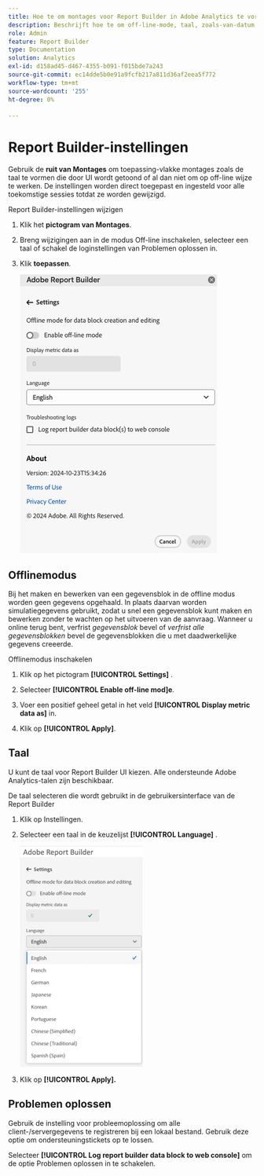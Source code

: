 ```yaml
---
title: Hoe te om montages voor Report Builder in Adobe Analytics te vormen
description: Beschrijft hoe te om off-line-mode, taal, zoals-van-datum, en het oplossen van problemenmontages te plaatsen.
role: Admin
feature: Report Builder
type: Documentation
solution: Analytics
exl-id: d158ad45-d467-4355-b091-f015bde7a243
source-git-commit: ec14dde5b0e91a9fcfb217a811d36af2eea5f772
workflow-type: tm+mt
source-wordcount: '255'
ht-degree: 0%

---
```


# Report Builder-instellingen

Gebruik de **ruit van Montages** om toepassing-vlakke montages zoals de taal te vormen die door UI wordt getoond of al dan niet om op off-line wijze te werken. De instellingen worden direct toegepast en ingesteld voor alle toekomstige sessies totdat ze worden gewijzigd.

Report Builder-instellingen wijzigen

1. Klik het **pictogram van Montages**.

1. Breng wijzigingen aan in de modus Off-line inschakelen, selecteer een taal of schakel de loginstellingen van Problemen oplossen in.

1. Klik **toepassen**.

   ![ montages van de Report Builder.](./assets/image38.png)

## Offlinemodus

Bij het maken en bewerken van een gegevensblok in de offline modus worden geen gegevens opgehaald. In plaats daarvan worden simulatiegegevens gebruikt, zodat u snel een gegevensblok kunt maken en bewerken zonder te wachten op het uitvoeren van de aanvraag. Wanneer u online terug bent, verfrist *gegevensblok* bevel of *verfrist alle gegevensblokken* bevel de gegevensblokken die u met daadwerkelijke gegevens creeerde.

Offlinemodus inschakelen

1. Klik op het pictogram **[!UICONTROL Settings]** .

1. Selecteer **[!UICONTROL Enable off-line mod]e**.

1. Voer een positief geheel getal in het veld **[!UICONTROL Display metric data as]** in.

1. Klik op **[!UICONTROL Apply]**.

## Taal

U kunt de taal voor Report Builder UI kiezen. Alle ondersteunde Adobe Analytics-talen zijn beschikbaar.

De taal selecteren die wordt gebruikt in de gebruikersinterface van de Report Builder

1. Klik op Instellingen.

1. Selecteer een taal in de keuzelijst **[!UICONTROL Language]** .

   ![ de waaierruit van de de datumwaaier van de Report Builder die de lijst van de Taal met geselecteerd Engels toont.](./assets/image39.png)

1. Klik op **[!UICONTROL Apply].**

## Problemen oplossen

Gebruik de instelling voor probleemoplossing om alle client-/servergegevens te registreren bij een lokaal bestand. Gebruik deze optie om ondersteuningstickets op te lossen.

Selecteer **[!UICONTROL Log report builder data block to web console]** om de optie Problemen oplossen in te schakelen.
